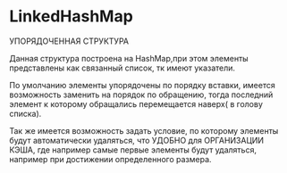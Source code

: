 # LinkedHashMap

УПОРЯДОЧЕННАЯ СТРУКТУРА

Данная структура построена на HashMap,при этом элементы представлены как связанный список, тк имеют указатели.

По умолчанию элементы упорядочены по порядку вставки, имеется возможность заменить на порядок по обращению, тогда последний элемент к которому обращались перемещается наверх( в голову списка).

Так же имеется возможность задать условие, по которому элементы будут автоматически удаляться, что УДОБНО для ОРГАНИЗАЦИИ КЭША, где например самые первые элементы будут удаляться, например при достижении определенного размера.
